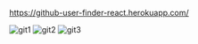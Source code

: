 https://github-user-finder-react.herokuapp.com/

![git1](https://user-images.githubusercontent.com/62153882/117664582-cc6e0c00-b156-11eb-9f4a-d40780846e99.PNG)
![git2](https://user-images.githubusercontent.com/62153882/117664589-cd9f3900-b156-11eb-954a-24f6e602044c.PNG)
![git3](https://user-images.githubusercontent.com/62153882/117664572-c841ee80-b156-11eb-8ebf-aa0162842b6e.PNG)

